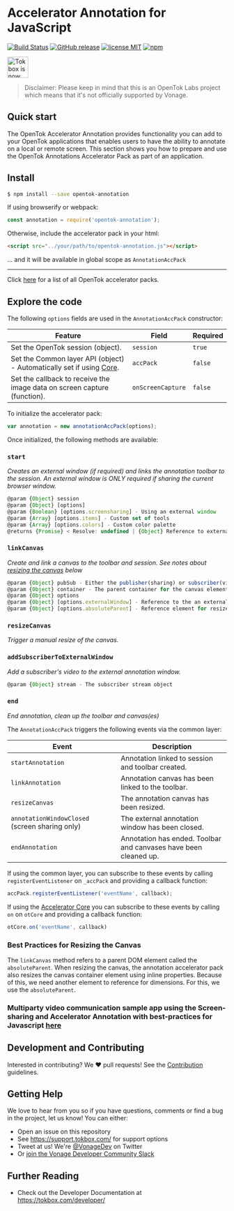# Accelerator Annotation for JavaScript

[![Build Status](https://travis-ci.org/opentok/accelerator-annotation-js.svg?branch=master)](https://travis-ci.org/opentok/accelerator-annotation-js)
[![GitHub release](https://img.shields.io/github/release/opentok/accelerator-annotation-js.svg)](./README.md)
[![license MIT](https://img.shields.io/github/license/opentok/accelerator-annotation-js.svg)](./LICENSE)
[![npm](https://img.shields.io/npm/v/opentok-annotation.svg)](https://www.npmjs.com/package/opentok-annotation)

<img src="https://assets.tokbox.com/img/vonage/Vonage_VideoAPI_black.svg" height="48px" alt="Tokbox is now known as Vonage" />

> Disclaimer: Please keep in mind that this is an OpenTok Labs project which means that it's not officially supported by Vonage.

## Quick start

The OpenTok Accelerator Annotation provides functionality you can add to your OpenTok applications that enables users to have the ability to annotate on a local or remote screen.
This section shows you how to prepare and use the OpenTok Annotations Accelerator Pack as part of an application.

## Install

```bash
$ npm install --save opentok-annotation
```

If using browserify or webpack:

```javascript
const annotation = require('opentok-annotation');
```


Otherwise, include the accelerator pack in your html:

```html
<script src="../your/path/to/opentok-annotation.js"></script>
```

... and it will be available in global scope as `AnnotationAccPack`

---

Click [here](https://www.npmjs.com/search?q=opentok-acc-pack) for a list of all OpenTok accelerator packs.

## Explore the code

The following `options` fields are used in the `AnnotationAccPack` constructor:

| Feature                                                                                                                | Field             | Required |
| ---------------------------------------------------------------------------------------------------------------------- | ----------------- | -------- |
| Set the OpenTok session  (object).                                                                                     | `session`         | `true`   |
| Set the Common layer API (object) - Automatically set if using [Core](https://github.com/opentok/accelerator-core-js). | `accPack`         | `false`  |
| Set the callback to receive the image data on screen capture (function).                                               | `onScreenCapture` | `false`  |

To initialize the accelerator pack:

```javascript
var annotation = new annotationAccPack(options);
```

Once initialized, the following methods are available:

### `start`

*Creates an external window (if required) and links the annotation toolbar to the session.  An external window is ONLY required if sharing the current browser window.*

```javascript
@param {Object} session
@param {Object} [options]
@param {Boolean} [options.screensharing] - Using an external window
@param {Array} [options.items] - Custom set of tools
@param {Array} [options.colors] - Custom color palette
@returns {Promise} < Resolve: undefined | {Object} Reference to external annotation window >
```

### `linkCanvas`

*Create and link a canvas to the toolbar and session.  See notes about [resizing the canvas](#resizing-canvas) below*

```javascript
@param {Object} pubSub - Either the publisher(sharing) or subscriber(viewing)
@param {Object} container - The parent container for the canvas element
@param {Object} options
@param {Object} [options.externalWindow] - Reference to the an external annotation window (publisher only)
@param {Object} [options.absoluteParent] - Reference element for resize if other than container
```

### `resizeCanvas`

*Trigger a manual resize of the canvas.*

### `addSubscriberToExternalWindow`

*Add a subscriber's video to the external annotation window.*

```javascript
@param {Object} stream - The subscriber stream object
```

### `end`

*End annotation, clean up the toolbar and canvas(es)*

The `AnnotationAccPack`  triggers the following events via the common layer:

| Event                                          | Description                                                       |
| ---------------------------------------------- | ----------------------------------------------------------------- |
| `startAnnotation`                              | Annotation linked to session and toolbar created.                 |
| `linkAnnotation `                              | Annotation canvas has been linked to the toolbar.                 |
| `resizeCanvas`                                 | The annotation canvas has been resized.                           |
| `annotationWindowClosed` (screen sharing only) | The external annotation window has been closed.                   |
| `endAnnotation`                                | Annotation has ended.  Toolbar and canvases have been cleaned up. |

If using the common layer, you can subscribe to these events by calling `registerEventListener` on  `_accPack` and providing a callback function:

```javascript
accPack.registerEventListener('eventName', callback);
```

If using the [Accelerator Core](https://github.com/opentok/accelerator-core-js) you can subscribe to these events by calling `on` on  `otCore` and providing a callback function:

```javascript
otCore.on('eventName', callback)
```

### Best Practices for Resizing the Canvas

<a name="resizing-canvas"></a>

The `linkCanvas` method refers to a parent DOM element called the `absoluteParent`.  When resizing the canvas, the annotation accelerator pack also resizes the canvas container element using inline properties.  Because of this, we need another element to reference for dimensions.  For this, we use the `absoluteParent`.

### Multiparty video communication sample app using the Screen-sharing and Accelerator Annotation with best-practices for Javascript [here](https://github.com/opentok/accelerator-sample-apps-js)

## Development and Contributing

Interested in contributing? We :heart: pull requests! See the [Contribution](CONTRIBUTING.md) guidelines.

## Getting Help

We love to hear from you so if you have questions, comments or find a bug in the project, let us know! You can either:

- Open an issue on this repository
- See <https://support.tokbox.com/> for support options
- Tweet at us! We're [@VonageDev](https://twitter.com/VonageDev) on Twitter
- Or [join the Vonage Developer Community Slack](https://developer.nexmo.com/community/slack)

## Further Reading

- Check out the Developer Documentation at <https://tokbox.com/developer/>